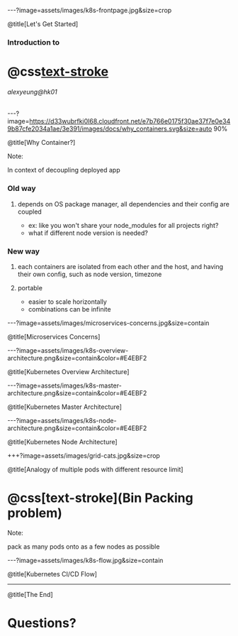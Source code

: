 ---?image=assets/images/k8s-frontpage.jpg&size=crop

@title[Let's Get Started]

### Introduction to

# @css[text-stroke](Kubernetes)

###### alexyeung@hk01

---?image=https://d33wubrfki0l68.cloudfront.net/e7b766e0175f30ae37f7e0e349b87cfe2034a1ae/3e391/images/docs/why_containers.svg&size=auto 90%

@title[Why Container?]

Note:

In context of decoupling deployed app

### Old way

1. depends on OS package manager, all dependencies and their config are coupled

    - ex: like you won't share your node_modules for all projects right?
    - what if different node version is needed?

### New way

1. each containers are isolated from each other and the host, and having their own config, such as node version, timezone

1. portable

    - easier to scale horizontally
    - combinations can be infinite

---?image=assets/images/microservices-concerns.jpg&size=contain

@title[Microservices Concerns]

---?image=assets/images/k8s-overview-architecture.png&size=contain&color=#E4EBF2

@title[Kubernetes Overview Architecture]

---?image=assets/images/k8s-master-architecture.png&size=contain&color=#E4EBF2

@title[Kubernetes Master Architecture]

---?image=assets/images/k8s-node-architecture.png&size=contain&color=#E4EBF2

@title[Kubernetes Node Architecture]

+++?image=assets/images/grid-cats.jpg&size=crop

@title[Analogy of multiple pods with different resource limit]

# @css[text-stroke](Bin Packing problem)

Note:

pack as many pods onto as a few nodes as possible

---?image=assets/images/k8s-flow.jpg&size=contain

@title[Kubernetes CI/CD Flow]

---

@title[The End]

# Questions?
